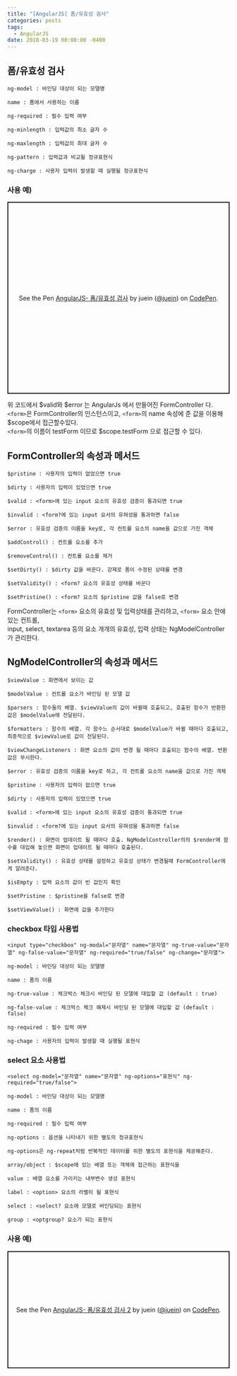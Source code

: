 ```yaml
---
title: "[AngularJS] 폼/유효성 검사"
categories: posts
tags:
  - AngularJS
date: 2018-03-19 00:00:00 -0400
---
```



## 폼/유효성 검사

```
ng-model : 바인딩 대상이 되는 모델명

name : 폼에서 사용하는 이름

ng-required : 필수 입력 여부

ng-minlength : 입력값의 최소 글자 수

ng-maxlength : 입력값의 최대 글자 수

ng-pattern : 입력값과 비교될 정규표현식

ng-charge : 사용자 입력이 발생할 때 실행될 정규표현식
```

### 사용 예) 


<p class="codepen" data-height="434" data-theme-id="default" data-default-tab="html,result" data-user="juein" data-slug-hash="MWYJbvN" style="height: 434px; box-sizing: border-box; display: flex; align-items: center; justify-content: center; border: 2px solid; margin: 1em 0; padding: 1em;" data-pen-title="AngularJS- 폼/유효성 검사">
  <span>See the Pen <a href="https://codepen.io/juein/pen/MWYJbvN">
  AngularJS- 폼/유효성 검사</a> by juein (<a href="https://codepen.io/juein">@juein</a>)
  on <a href="https://codepen.io">CodePen</a>.</span>
</p>
<script async src="https://static.codepen.io/assets/embed/ei.js"></script>


위 코드에서 $valid와 $error 는 AngularJs 에서 만들어진 FormController 다.   
`<form>`은 FormController의 인스턴스이고, `<form>`의 name 속성에 준 값을 이용해 $scope에서 접근할수있다.    
`<form>`의 이름이 testForm 이므로 $scope.testForm 으로 접근할 수 있다.  

## FormController의 속성과 메서드
```
$pristine : 사용자의 입력이 없었으면 true

$dirty : 사용자의 입력이 있었으면 true

$valid : <form>에 있는 input 요소의 유효성 검증이 통과되면 true

$invalid : <form?에 있는 input 요서의 유혀성을 통과하면 false

$error : 유효성 검증의 이름을 key로, 각 컨트롤 요소의 name을 값으로 가진 객체

$addControl() : 컨트롤 요소를 추가

$removeControl() : 컨트롤 요소를 제거

$setDirty() : $dirty 값을 바꾼다. 강제로 폼이 수정된 상태를 변경

$setValidity() : <form? 요소의 유효성 상태를 바꾼다

$setPristine() : <form? 요소의 $pristine 값을 false로 변경
```

FormController는 `<form>` 요소의 유효성 및 입력상태를 관리하고, `<form>` 요소 안에 있는 컨트롤,  
input, select, textarea 등의 요소 개개의 유효성, 입력 상태는 NgModelController 가 관리한다.  


## NgModelController의 속성과 메서드
```
$viewValue : 화면에서 보이는 값

$modelValue : 컨트롤 요소가 바인딩 된 모델 값

$parsers : 함수들의 배열. $viewValue의 값이 바뀔때 호출되고, 호출된 함수가 반환한 값은 $modelValue에 전달된다.

$formatters : 함수의 배열. 각 함수느 순서대로 $modelValue가 바뀔 때마다 호출되고, 최종적으로 $viewValue로 값이 전달된다.

$viewChangeListeners : 화면 요소의 값이 변경 될 때마다 호출되는 함수의 배열. 반환값은 무시한다.

$error : 유효성 검증의 이름을 key로 하고, 각 컨트롤 요소의 name을 값으로 가진 객체

$pristine : 사용자의 입력이 없으면 true

$dirty : 사용자의 입력이 있었으면 true

$valid : <form>에 있는 input 요소의 유효성 검증이 통과되면 true

$invalid : <form?에 있는 input 요서의 유혀성을 통과하면 false

$render() : 화면이 업데이트 될 때마다 호출. NgModelController의의 $render에 함수를 대입해 놓으면 화면이 업데이트 될 때마다 호출된다.

$setValidity() : 유효성 상태를 설정하고 유효성 상태가 변경될때 FormController에게 알려준다.

$isEmpty : 입력 요소의 값이 빈 값인지 확인

$setPristine : $pristine을 false로 변경

$setViewValue() : 화면에 값을 추가한다
```

### checkbox 타입 사용법
```
<input type="checkbox" ng-modal="문자열" name="문자열" ng-true-value="문자열" ng-false-value="문자열" ng-required="true/false" ng-change="문자열">
```
```
ng-model : 바인딩 대상이 되는 모델명

name : 폼의 이름

ng-true-value : 체크박스 체크시 바인딩 된 모델에 대입할 값 (default : true)

ng-false-value : 체크박스 체크 해제시 바인딩 된 모델에 대입할 값 (default : false)

ng-required : 필수 입력 여부

ng-chage : 사용자의 입력이 발생할 때 실행될 표현식
```

### select 요소 사용법
```
<select ng-model="문자열" name="문자열" ng-options="표현식" ng-required="true/false">
```
```
ng-model : 바인딩 대상이 되는 모델명

name : 폼의 이름

ng-required : 필수 입력 여부

ng-options : 옵션을 나타내기 위한 별도의 정규표현식

ng-options은 ng-repeat처럼 반복적인 데이터를 위한 별도의 표현식을 제공해준다.

array/object : $scope에 있는 배열 또는 객체에 접근하는 표현식을

value : 배열 요소를 가리키는 내부변수 생성 표현식

label : <option> 요소의 라벨이 될 표현식

select : <select? 요소에 모델로 바인딩되는 표현식

group : <optgroup? 요소가 되는 표현식
```

### 사용 예) 

<p class="codepen" data-height="265" data-theme-id="default" data-default-tab="html,result" data-user="juein" data-slug-hash="QWwdGro" style="height: 265px; box-sizing: border-box; display: flex; align-items: center; justify-content: center; border: 2px solid; margin: 1em 0; padding: 1em;" data-pen-title="AngularJS- 폼/유효성 검사 2">
  <span>See the Pen <a href="https://codepen.io/juein/pen/QWwdGro">
  AngularJS- 폼/유효성 검사 2</a> by juein (<a href="https://codepen.io/juein">@juein</a>)
  on <a href="https://codepen.io">CodePen</a>.</span>
</p>
<script async src="https://static.codepen.io/assets/embed/ei.js"></script>
